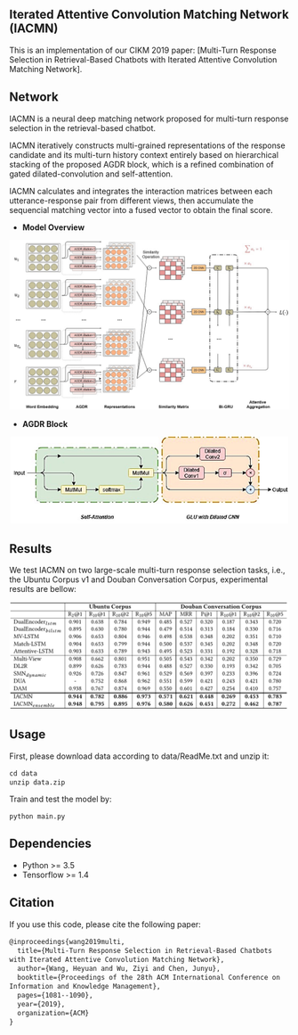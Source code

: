 ## __Iterated Attentive Convolution Matching Network (IACMN)__

This is an implementation of our CIKM 2019 paper: [Multi-Turn Response Selection in Retrieval-Based Chatbots with Iterated Attentive Convolution Matching Network].

## __Network__

IACMN is a neural deep matching network proposed for multi-turn response selection in the retrieval-based chatbot. 

IACMN iteratively constructs multi-grained representations of the response candidate and its multi-turn history context entirely based on hierarchical stacking of the proposed AGDR block, which is a refined combination of gated dilated-convolution and self-attention.

IACMN calculates and integrates the interaction matrices between each utterance-response pair from different views, then accumulate the sequencial matching vector into a fused vector to obtain the final score.

- **Model Overview** 
<div align=center>
<img src="appendix/model.png" width=800>
</div>

- **AGDR Block** 
<div align=center>
<img src="appendix/AGDR_layer.jpeg" width=500>
</div>


## __Results__

We test IACMN on two large-scale multi-turn response selection tasks, i.e., the Ubuntu Corpus v1 and Douban Conversation Corpus, experimental results are bellow:

<img src="appendix/result.png">

## __Usage__

First, please download data according to data/ReadMe.txt and unzip it:
```
cd data
unzip data.zip
```

Train and test the model by:
```
python main.py
```

## __Dependencies__

- Python >= 3.5
- Tensorflow >= 1.4

## __Citation__
If you use this code, please cite the following paper:

```
@inproceedings{wang2019multi,
  title={Multi-Turn Response Selection in Retrieval-Based Chatbots with Iterated Attentive Convolution Matching Network},
  author={Wang, Heyuan and Wu, Ziyi and Chen, Junyu},
  booktitle={Proceedings of the 28th ACM International Conference on Information and Knowledge Management},
  pages={1081--1090},
  year={2019},
  organization={ACM}
}
```
